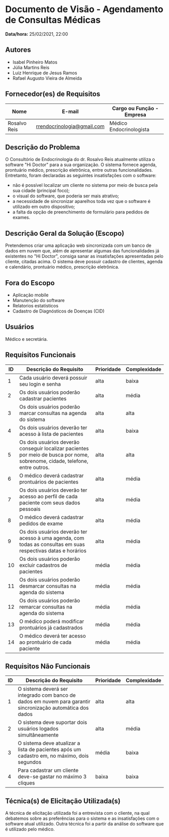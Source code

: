 # Documento de Visão - Agendamento de Consultas Médicas

**Data/hora:** 25/02/2021, 22:00  

## Autores
- Isabel Pinheiro Matos
- Júlia Martins Reis
- Luiz Henrique de Jesus Ramos
- Rafael Augusto Vieira de Almeida 

## Fornecedor(es) de Requisitos

| Nome | E-mail | Cargo ou Função - Empresa |
| --- | --- | --- |
|Rosalvo Reis|rrendocrinologia@gmail.com|Médico Endocrinologista|

## Descrição do Problema

O Consultório de Endocrinologia do dr. Rosalvo Reis atualmente utiliza o software "Hi Doctor" para a sua organização. O sistema fornece agenda, prontuário médico, prescrição eletrônica, entre outras funcionalidades. Entretanto, foram declaradas as seguintes insatisfações com o software: 
- não é possível localizar um cliente no sistema por meio de busca pela sua cidade (principal foco);
- o visual do software, que poderia ser mais atrativo;
- a necessidade de sincronizar aparelhos toda vez que o software é utilizado em outro dispositivo; 
- a falta da opção de preenchimento de formulário para pedidos de exames.

## Descrição Geral da Solução (Escopo)

Pretendemos criar uma aplicação web sincronizada com um banco de dados em nuvem que, além de apresentar algumas das funcionalidades já existentes no "Hi Doctor", consiga sanar as insatisfações apresentadas pelo cliente, citadas acima. O sistema deve possuir cadastro de clientes, agenda e calendário, prontuário médico, prescrição eletrônica.

## Fora do Escopo

- Aplicação mobile
- Manutenção do software
- Relatorios estatísticos
- Cadastro de Diagnósticos de Doenças (CID)

## Usuários

Médico e secretária.

## Requisitos Funcionais

| ID | Descrição do Requisito | Prioridade | Complexidade |
| --- | --- | --- | --- |
|1|Cada usuário deverá possuir seu login e senha| alta | baixa |
|2|Os dois usuários poderão cadastrar pacientes| alta | média |
|3|Os dois usuários poderão marcar consultas na agenda do sistema| alta | alta |
|4|Os dois usuários deverão ter acesso à lista de pacientes| alta | baixa |
|5|Os dois usuários deverão conseguir localizar pacientes por meio de busca por nome, sobrenome, cidade, telefone, entre outros.| alta | alta |
|6|O médico deverá cadastrar prontuários de pacientes| alta | média |
|7|Os dois usuários deverão ter acesso ao perfil de cada paciente com seus dados pessoais| alta | média |
|8|O médico deverá cadastrar pedidos de exame| alta | média |
|9|Os dois usuários deverão ter acesso à uma agenda, com todas as consultas em suas respectivas datas e horários| alta | média |
|10|Os dois usuários poderão excluir cadastros de pacientes| média | média |
|11|Os dois usuários poderão desmarcar consultas na agenda do sistema| média | média |
|12|Os dois usuários poderão remarcar consultas na agenda do sistema| média | média |
|13|O médico poderá modificar prontuários já cadastrados| média | média |
|14|O médico deverá ter acesso ao prontuário de cada paciente| média | média |


## Requisitos Não Funcionais

| ID | Descrição do Requisito | Prioridade | Complexidade |
| --- | --- | --- | --- |
|1|O sistema deverá ser integrado com banco de dados em nuvem para garantir sincronização automática dos dados| alta | alta |
|2|O sistema deve suportar dois usuários logados simultâneamente | alta | média |
|3|O sistema deve atualizar a lista de pacientes após um cadastro em, no máximo, dois segundos| média | baixa |
|4|Para cadastrar um cliente deve-se gastar no máximo 3 cliques| baixa | baixa |


## Técnica(s) de Elicitação Utilizada(s)
A técnica de elicitação utilizada foi a entrevista com o cliente, na qual debatemos sobre as preferências para o sistema e as insatisfações com o software atual utilizado. Outra técnica foi a partir da análise do software que é utilizado pelo médico.
